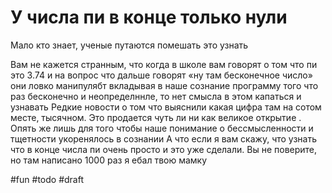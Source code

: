 # У числа пи в конце только нули

Мало кто знает, ученые путаются помешать это узнать

Вам не кажется странным, что когда в школе вам говорят о том что пи это 3.74 и на вопрос что дальше говорят «ну там бесконечное число» они ловко манипулябт вкладывая в наше сознание программу того что раз бесконечно и неопределннле, то нет смысла в этом капаться и узнавать 
Редкие новости о том что выяснили какая цифра там на сотом месте, тысячном. Это продается чуть ли ни как великое открытие . Опять же лишь для того чтобы наше понимание о бессмысленности и тщетности укоренялось в сознании
А что если я вам скажу, что узнать что в конце числа пи очень просто и это уже сделали. Вы не поверите, но там написано 1000 раз я ебал твою мамку

#fun #todo
#draft